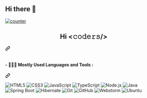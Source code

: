 ## Hi there 👋
<article class="markdown-body entry-content container-lg f5" itemprop="text">
   <p dir="auto">
	<a target="_blank" rel="noopener noreferrer nofollow" href="https://camo.githubusercontent.com/ab0439e524f6d217655b77dd88f4ce1df4ff1f2cc26f0733a5232c9278db0961/68747470733a2f2f656e7a7569656562703367667666342e6d2e70697065647265616d2e6e6574">
	<img src="https://camo.githubusercontent.com/ab0439e524f6d217655b77dd88f4ce1df4ff1f2cc26f0733a5232c9278db0961/68747470733a2f2f656e7a7569656562703367667666342e6d2e70697065647265616d2e6e6574" alt="counter" data-canonical-src="https://enzuieebp3gfvf4.m.pipedream.net" style="max-width: 100%;"></a>
   </p>
   <div class="markdown-heading" dir="auto">
      <h1 align="center" class="heading-element" dir="auto">Hi &lt;𝚌𝚘𝚍𝚎𝚛𝚜/&gt;</h1>
      <a id="user-content-hello-𝚌𝚘𝚍𝚎𝚛𝚜" class="anchor" aria-label="Permalink: Hello <𝚌𝚘𝚍𝚎𝚛𝚜/>" href="#hello-𝚌𝚘𝚍𝚎𝚛𝚜">
         <svg class="octicon octicon-link" viewBox="0 0 16 16" version="1.1" width="16" height="16" aria-hidden="true">
            <path d="m7.775 3.275 1.25-1.25a3.5 3.5 0 1 1 4.95 4.95l-2.5 2.5a3.5 3.5 0 0 1-4.95 0 .751.751 0 0 1 .018-1.042.751.751 0 0 1 1.042-.018 1.998 1.998 0 0 0 2.83 0l2.5-2.5a2.002 2.002 0 0 0-2.83-2.83l-1.25 1.25a.751.751 0 0 1-1.042-.018.751.751 0 0 1-.018-1.042Zm-4.69 9.64a1.998 1.998 0 0 0 2.83 0l1.25-1.25a.751.751 0 0 1 1.042.018.751.751 0 0 1 .018 1.042l-1.25 1.25a3.5 3.5 0 1 1-4.95-4.95l2.5-2.5a3.5 3.5 0 0 1 4.95 0 .751.751 0 0 1-.018 1.042.751.751 0 0 1-1.042.018 1.998 1.998 0 0 0-2.83 0l-2.5 2.5a1.998 1.998 0 0 0 0 2.83Z"></path>
         </svg>
      </a>
   </div>
   <br>
   <div class="markdown-heading" dir="auto">
      <h4 class="heading-element" dir="auto">- 👨🏻&zwj;💻 Mostly Used Languages and Tools :</h4>
      <a id="user-content----mostly-used-languages-and-tools-" class="anchor" aria-label="Permalink: - 👨🏻&zwj;💻 Mostly Used Languages and Tools :" href="#---mostly-used-languages-and-tools-">
         <svg class="octicon octicon-link" viewBox="0 0 16 16" version="1.1" width="16" height="16" aria-hidden="true">
            <path d="m7.775 3.275 1.25-1.25a3.5 3.5 0 1 1 4.95 4.95l-2.5 2.5a3.5 3.5 0 0 1-4.95 0 .751.751 0 0 1 .018-1.042.751.751 0 0 1 1.042-.018 1.998 1.998 0 0 0 2.83 0l2.5-2.5a2.002 2.002 0 0 0-2.83-2.83l-1.25 1.25a.751.751 0 0 1-1.042-.018.751.751 0 0 1-.018-1.042Zm-4.69 9.64a1.998 1.998 0 0 0 2.83 0l1.25-1.25a.751.751 0 0 1 1.042.018.751.751 0 0 1 .018 1.042l-1.25 1.25a3.5 3.5 0 1 1-4.95-4.95l2.5-2.5a3.5 3.5 0 0 1 4.95 0 .751.751 0 0 1-.018 1.042.751.751 0 0 1-1.042.018 1.998 1.998 0 0 0-2.83 0l-2.5 2.5a1.998 1.998 0 0 0 0 2.83Z"></path>
         </svg>
      </a>
   </div>
   <p dir="auto">
	<img alt="HTML5" src="https://img.shields.io/badge/-HTML5-E34F26?style=flat-square&amp;logo=html5&amp;logoColor=white" style="max-width: 100%;">
      <img alt="CSS3" src="https://img.shields.io/badge/-CSS3-1572B6?style=flat-square&amp;logo=css3" style="max-width: 100%;">
      <img alt="JavaScript" src="https://img.shields.io/badge/-JavaScript-yellow?style=flat-square&amp;logo=javascript&amp;logoColor=white" style="max-width: 100%;">
      <img alt="TypeScript" src="https://img.shields.io/badge/-TypeScript-1572B6?style=flat-square&amp;logo=TypeScript&amp;logoColor=white" style="max-width: 100%;">
      <img alt="Node.js" src="https://img.shields.io/badge/-Node.js-339933?style=flat-square&amp;logo=nodedotjs&amp;logoColor=white" style="max-width: 100%;">
      <img alt="Java" src="https://img.shields.io/badge/-Java-yellow?style=flat-square&amp;logo=java&amp;logoColor=white" style="max-width: 100%;">
      <img alt="Spring Boot" src="https://img.shields.io/badge/-Spring&nbsp;Boot-black?style=flat-square&amp;logo=java&amp;logoColor=white" style="max-width: 100%;"> 
      <img alt="Hibernate" src="https://img.shields.io/badge/-Hibernate-black?style=flat-square&amp;logo=java&amp;logoColor=white" style="max-width: 100%;">
      <img alt="Git" src="https://img.shields.io/badge/-Git-black?style=flat-square&amp;logo=git&amp;logoColor=white" style="max-width: 100%;">
      <img alt="GitHub" src="https://img.shields.io/badge/-GitHub-181717?style=flat-square&amp;logo=github&amp;logoColor=white" style="max-width: 100%;">
      <img alt="Webstorm" src="https://img.shields.io/badge/-WebStorm-black?style=flat-square&amp;logo=webstorm&amp;logoColor=white" style="max-width: 100%;">
      <img alt="Ubuntu" src="https://img.shields.io/badge/-Ubuntu-E95420?style=flat-square&amp;logo=ubuntu&amp;logoColor=white" style="max-width: 100%;">
   </p>
   <br>
   <p dir="auto"><img alt="" data-canonical-src="http://github-profile-summary-cards.vercel.app/api/cards/profile-details?username=megavue&amp;theme=solarized" style="max-width: 100%;"></p>
   <p dir="auto"><img alt="" data-canonical-src="http://github-profile-summary-cards.vercel.app/api/cards/repos-per-language?username=megavue&amp;theme=solarized" style="max-width: 100%;"></p>
   <p dir="auto"><img alt="" data-canonical-src="http://github-profile-summary-cards.vercel.app/api/cards/most-commit-language?username=megavue&amp;theme=solarized" style="max-width: 100%;"></p>
   <p dir="auto"><img alt="" data-canonical-src="http://github-profile-summary-cards.vercel.app/api/cards/stats?username=megavue&amp;theme=solarized" style="max-width: 100%;"></p>
   <p dir="auto"><img alt="" data-canonical-src="http://github-profile-summary-cards.vercel.app/api/cards/productive-time?username=megavue&amp;theme=solarized&amp;utcOffset=8" style="max-width: 100%;"></p>
</article>
<!--
**megavue/megavue** is a ✨ _special_ ✨ repository because its `README.md` (this file) appears on your GitHub profile.

Here are some ideas to get you started:

- 🔭 I’m currently working on ...
- 🌱 I’m currently learning ...
- 👯 I’m looking to collaborate on ...
- 🤔 I’m looking for help with ...
- 💬 Ask me about ...
- 📫 How to reach me: ...
- 😄 Pronouns: ...
- ⚡ Fun fact: ...
-->
